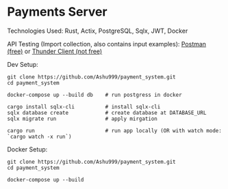 # Payments Server

Technologies Used: Rust, Actix, PostgreSQL, Sqlx, JWT, Docker  

API Testing (Import collection, also contains input examples): [Postman (free)](./docs/postman-collection-payment_system.json) or [Thunder Client (not free)](./docs/thunder-client-collection_payment_system.json)

Dev Setup:
```shell
git clone https://github.com/Ashu999/payment_system.git
cd payment_system

docker-compose up --build db    # run postgress in docker

cargo install sqlx-cli          # install sqlx-cli
sqlx database create            # create database at DATABASE_URL
sqlx migrate run                # apply mirgation

cargo run                       # run app locally (OR with watch mode: `cargo watch -x run`)
```

Docker Setup:
```shell
git clone https://github.com/Ashu999/payment_system.git
cd payment_system

docker-compose up --build
```
